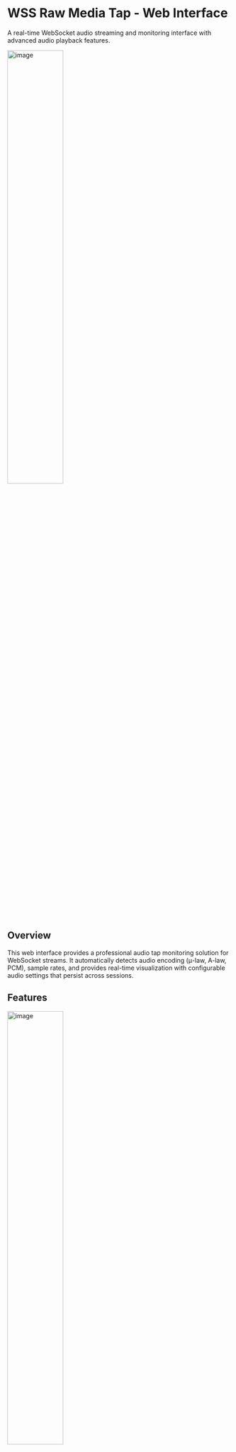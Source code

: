 # WSS Raw Media Tap - Web Interface

A real-time WebSocket audio streaming and monitoring interface with advanced audio playback features.

<img src="https://github.com/user-attachments/assets/fb63243a-f3f5-487e-be62-d13fce7d2f83" alt="image" width="50%" />

## Overview

This web interface provides a professional audio tap monitoring solution for WebSocket streams. It automatically detects audio encoding (μ-law, A-law, PCM), sample rates, and provides real-time visualization with configurable audio settings that persist across sessions.

## Features


<img src="https://github.com/user-attachments/assets/853b6f84-91b4-4181-bc2d-ca7c72e021a7" alt="image" width="50%" />



### Audio Playback
- **Scheduled Playback**: Uses Web Audio API's precise timing to eliminate gaps between audio chunks
- **Auto-Detection**: Automatically detects audio encoding and sample rate from stream headers
- **Supported Formats**:
  - μ-law (G.711)
  - A-law (G.711)
  - PCM/L16
- **Sample Rates**: 8kHz, 16kHz, 44.1kHz, 48kHz (auto-detected)

### Audio Quality Features
- **Gap-Free Playback**: Scheduled audio chunks prevent robotic/choppy sound
- **Buffer Management**:
  - Configurable startup buffer (default: 100ms)
  - Configurable recovery buffer (default: 50ms)
- **Volume Control**: Real-time volume adjustment with default 85% to prevent clipping
- **Anti-Clipping**: Reduced default volume leaves headroom for dynamic audio

### Real-Time Monitoring
- **Live Audio Visualization**: Waveform display using Web Audio API analyser
- **Connection Status**: Real-time WebSocket connection indicator
- **Audio Metrics**:
  - Sample rate display
  - Encoding type
  - Bytes received counter
  - Duration timer

### Persistent Settings
All settings are saved to browser localStorage and persist across sessions:
- Default volume (0-100%)
- Startup buffer delay (0-1000ms)
- Recovery buffer delay (0-500ms)

## Usage

### Basic Operation

1. **Open the Interface**
   ```bash
   # Start the WebSocket tap server first
   python wsstap_raw.py --cloudflared

   # Then open the web interface
   http://localhost:3000
   ```

2. **Connect and Play**
   - Click "Connect & Play" to start streaming
   - The interface auto-connects on page load
   - Audio plays automatically once connection is established

3. **Adjust Volume**
   - Use the volume slider for real-time volume control
   - Changes apply immediately without reconnecting

### Configuring Settings

1. **Open Settings Panel**
   - Scroll down to "Audio Settings" section

2. **Available Settings**:
   - **Default Volume**: 0-100% (recommended: 85%)
   - **Startup Buffer**: 0-1000ms (default: 100ms)
     - Initial buffer before playback starts
     - Higher values = more stable but delayed start
   - **Recovery Buffer**: 0-500ms (default: 50ms)
     - Buffer when playback falls behind schedule
     - Prevents audio glitches during network hiccups

3. **Save or Reset**
   - Click "Save Settings" to persist changes
   - Click "Reset to Defaults" to restore defaults
   - Note: Buffer changes require page refresh to take effect

## Technical Details

### Audio Pipeline

```
WebSocket Stream → Header Detection → Decoder (μ-law/A-law/PCM) →
Float32 PCM → AudioBuffer → Scheduled Playback → Gain Node →
Analyser → Audio Output
```

### Scheduled Playback

The interface uses Web Audio API's `AudioBufferSourceNode.start(time)` for precise scheduling:

```javascript
// Schedule chunk at exact time
source.start(this.nextPlayTime);

// Calculate next chunk time
const chunkDuration = audioBuffer.duration;
this.nextPlayTime += chunkDuration;

// Recovery if falling behind
if (this.nextPlayTime < currentTime) {
    this.nextPlayTime = currentTime + this.recoveryBuffer;
}
```

This eliminates gaps between chunks that would cause robotic/choppy audio.

### Audio Context

- **Source Sample Rate**: Detected from stream (typically 8kHz for telephony)
- **Output Sample Rate**: Browser's native rate (typically 48kHz or 44.1kHz)
- **Resampling**: Browser automatically handles resampling
- **Bit Depth**: 32-bit float internally, decoded from 16-bit PCM or 8-bit companded

### Buffer Strategy

1. **Startup Buffer** (100ms default):
   - Added before first chunk plays
   - Prevents initial underruns
   - Builds small audio queue

2. **Recovery Buffer** (50ms default):
   - Applied when playback falls behind
   - Gives network time to catch up
   - Prevents repeated glitches

## Supported Audio Formats

### μ-law (PCMU)
- **Header**: `content-type:audio/mulaw;rate=8000`
- **Common Use**: Telephony, VoIP
- **Sample Rate**: Typically 8kHz
- **Compression**: 8-bit logarithmic companding

### A-law
- **Header**: `content-type:audio/alaw;rate=8000`
- **Common Use**: European telephony
- **Sample Rate**: Typically 8kHz
- **Compression**: 8-bit logarithmic companding

### Linear PCM (L16)
- **Header**: `content-type:audio/l16;rate=16000`
- **Common Use**: High-quality audio
- **Sample Rate**: Variable (8k, 16k, 44.1k, 48k)
- **Format**: 16-bit linear PCM

## Troubleshooting

### Audio Quality Issues

**Problem**: Robotic/choppy audio
- **Solution**: Already fixed with scheduled playback
- **Check**: Ensure using latest version with scheduled playback

**Problem**: Static/clipping on loud sounds
- **Solution**: Reduce volume in settings (try 70-85%)
- **Check**: Current volume setting

**Problem**: Audio drops out
- **Solution**: Increase startup buffer (try 150-200ms)
- **Alternative**: Increase recovery buffer (try 75-100ms)

### Connection Issues

**Problem**: Cannot connect
- **Check**: WebSocket server is running
- **Check**: Correct WebSocket URL in console
- **Check**: Firewall/network settings

**Problem**: Auto-connect fails
- **Solution**: Manually click "Connect & Play"
- **Check**: Browser console for errors

### Settings Not Persisting

**Problem**: Settings reset on page reload
- **Check**: Browser localStorage is enabled
- **Check**: Not in private/incognito mode
- **Try**: Different browser

## Browser Compatibility

- **Chrome/Edge**: Full support ✓
- **Firefox**: Full support ✓
- **Safari**: Full support ✓ (requires user interaction for audio)
- **Mobile**: Supported but may require user gesture to start audio

### Required APIs
- Web Audio API
- WebSockets
- localStorage
- Canvas (for visualization)

## Performance

### Resource Usage
- **CPU**: Low (~2-5% on modern systems)
- **Memory**: ~50-100MB depending on buffer size
- **Network**: Matches stream bitrate (typically 64kbps for 8kHz μ-law)

### Optimization Tips
- Lower startup buffer = less latency but more risk of glitches
- Higher recovery buffer = more stability but longer catch-up delay
- Volume at 85% provides good headroom without being too quiet

## Development

### File Structure
```
web_interface.html
├── HTML Structure (lines 1-446)
│   ├── Controls & Status
│   ├── Audio Visualization Canvas
│   ├── Info Cards (encoding, sample rate, etc.)
│   └── Settings Panel
└── JavaScript (lines 447-991)
    ├── μ-law/A-law Decoding Tables
    ├── Settings Management (localStorage)
    ├── AudioStreamPlayer Class
    ├── Visualization Functions
    └── Event Listeners
```

### Key Components

**AudioStreamPlayer Class**:
- Manages WebSocket connection
- Handles audio decoding and playback
- Implements scheduled playback algorithm
- Manages audio queue and timing

**Settings Management**:
- `loadSettings()`: Loads from localStorage
- `saveSettings()`: Persists to localStorage
- `resetSettings()`: Restores defaults
- `applySettingsToUI()`: Updates form fields

### Current Version
- ✓ Scheduled playback for gap-free audio
- ✓ Configurable buffer settings
- ✓ Persistent settings via localStorage
- ✓ Anti-clipping volume defaults
- ✓ Auto-detection of encoding and sample rate
- ✓ Real-time visualization
- ✓ Recovery buffer for network issues

## Troubleshooting

For issues or questions:
1. Check console for error messages (F12 in most browsers)
2. Verify WebSocket server is running and accessible
3. Try resetting settings to defaults
4. Refresh the page and reconnect

## Related Files

- `wsstap_raw.py`: WebSocket tap server (backend)
- `test_client.py`: Test client for sending audio
- `test_tone.wav`: Test audio file
